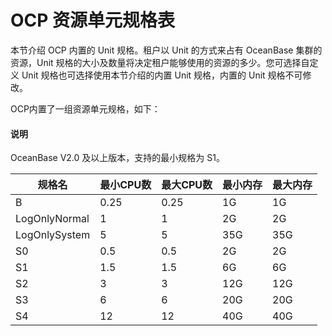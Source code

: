 OCP 资源单元规格表
================================

本节介绍 OCP 内置的 Unit 规格。租户以 Unit 的方式来占有 OceanBase 集群的资源，Unit 规格的大小及数量将决定租户能够使用的资源的多少。您可选择自定义 Unit 规格也可选择使用本节介绍的内置 Unit 规格，内置的 Unit 规格不可修改。

OCP内置了一组资源单元规格，如下：

<main id="notice" type='explain'><h4>说明</h4><p>OceanBase V2.0 及以上版本，支持的最小规格为 S1。</p></main>




|    **规格名**    | **最小CPU数** | **最大CPU数** | **最小内存** | **最大内存** |
|---------------|------------|------------|----------|----------|
| B             | 0.25       | 0.25       | 1G       | 1G       |
| LogOnlyNormal | 1          | 1          | 2G       | 2G       |
| LogOnlySystem | 5          | 5          | 35G      | 35G      |
| S0            | 0.5        | 0.5        | 2G       | 2G       |
| S1            | 1.5        | 1.5        | 6G       | 6G       |
| S2            | 3          | 3          | 12G      | 12G      |
| S3            | 6          | 6          | 20G      | 20G      |
| S4            | 12         | 12         | 40G      | 40G      |
